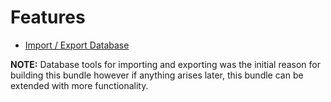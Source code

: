 # Features

- [Import / Export Database](../docs/USAGE.md#database-development)

**NOTE:** Database tools for importing and exporting was the initial reason for building this bundle however if anything arises later, this bundle can be extended with more functionality.